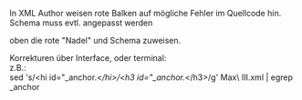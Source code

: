 
In XML Author weisen rote Balken auf mögliche Fehler im Quellcode hin.    
Schema muss evtl. angepasst werden    

oben die rote "Nadel" und Schema zuweisen. 

Korrekturen über Interface, oder terminal:    
z.B.:   
sed  's/<hi id=\"_anchor.*<\/hi>/<h3 id=\"_anchor.*<\/h3>/g' Max\ III.xml | egrep _anchor
